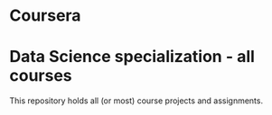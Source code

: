 # Coursera
# Data Science specialization - all courses



This repository holds all (or most) course projects and assignments.



